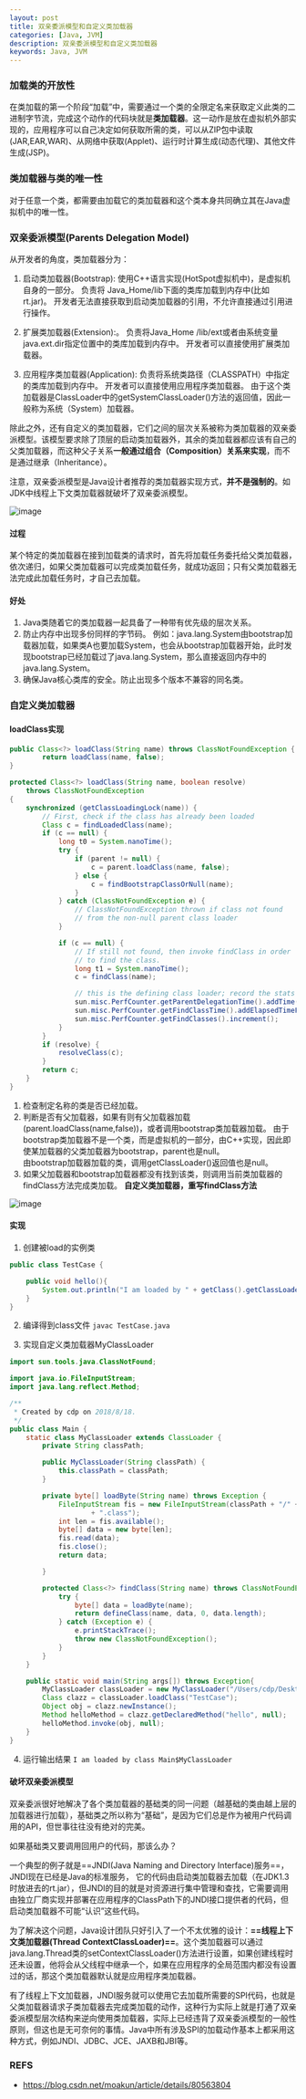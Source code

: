 ```yaml
---
layout: post
title: 双亲委派模型和自定义类加载器
categories: [Java, JVM]
description: 双亲委派模型和自定义类加载器
keywords: Java, JVM
---
```



### 加载类的开放性

在类加载的第一个阶段“加载”中，需要通过一个类的全限定名来获取定义此类的二进制字节流，完成这个动作的代码块就是**类加载器**。这一动作是放在虚拟机外部实现的，应用程序可以自己决定如何获取所需的类，可以从ZIP包中读取(JAR,EAR,WAR)、从网络中获取(Applet)、运行时计算生成(动态代理)、其他文件生成(JSP)。

### 类加载器与类的唯一性

对于任意一个类，都需要由加载它的类加载器和这个类本身共同确立其在Java虚拟机中的唯一性。

### 双亲委派模型(Parents Delegation Model)

从开发者的角度，类加载器分为：
1. 启动类加载器(Bootstrap):
    使用C++语言实现(HotSpot虚拟机中)，是虚拟机自身的一部分。
    负责将 Java_Home/lib下面的类库加载到内存中(比如rt.jar)。
    开发者无法直接获取到启动类加载器的引用，不允许直接通过引用进行操作。

2. 扩展类加载器(Extension):。
    负责将Java_Home /lib/ext或者由系统变量java.ext.dir指定位置中的类库加载到内存中。
    开发者可以直接使用扩展类加载器。

3. 应用程序类加载器(Application):
    负责将系统类路径（CLASSPATH）中指定的类库加载到内存中。
    开发者可以直接使用应用程序类加载器。
    由于这个类加载器是ClassLoader中的getSystemClassLoader()方法的返回值，因此一般称为系统（System）加载器。

除此之外，还有自定义的类加载器，它们之间的层次关系被称为类加载器的双亲委派模型。该模型要求除了顶层的启动类加载器外，其余的类加载器都应该有自己的父类加载器，而这种父子关系**一般通过组合（Composition）关系来实现**，而不是通过继承（Inheritance）。

注意，双亲委派模型是Java设计者推荐的类加载器实现方式，**并不是强制的**。如JDK中线程上下文类加载器就破坏了双亲委派模型。

![image](https://pictures-1255802956.cos.ap-chengdu.myqcloud.com/youdao_JavaFundation/%E5%8F%8C%E4%BA%B2%E5%A7%94%E6%B4%BE%E6%A8%A1%E5%9E%8B)

#### 过程

某个特定的类加载器在接到加载类的请求时，首先将加载任务委托给父类加载器，依次递归，如果父类加载器可以完成类加载任务，就成功返回；只有父类加载器无法完成此加载任务时，才自己去加载。

#### 好处

1. Java类随着它的类加载器一起具备了一种带有优先级的层次关系。
2. 防止内存中出现多份同样的字节码。
    例如：java.lang.System由bootstrap加载器加载，如果类A也要加载System，也会从bootstrap加载器开始，此时发现bootstrap已经加载过了java.lang.System，那么直接返回内存中的java.lang.System。
3. 确保Java核心类库的安全。防止出现多个版本不兼容的同名类。


### 自定义类加载器

#### loadClass实现
```java
public Class<?> loadClass(String name) throws ClassNotFoundException {
        return loadClass(name, false);
}

protected Class<?> loadClass(String name, boolean resolve)
    throws ClassNotFoundException
{
    synchronized (getClassLoadingLock(name)) {
        // First, check if the class has already been loaded
        Class c = findLoadedClass(name);
        if (c == null) {
            long t0 = System.nanoTime();
            try {
                if (parent != null) {
                    c = parent.loadClass(name, false);
                } else {
                    c = findBootstrapClassOrNull(name);
                }
            } catch (ClassNotFoundException e) {
                // ClassNotFoundException thrown if class not found
                // from the non-null parent class loader
            }

            if (c == null) {
                // If still not found, then invoke findClass in order
                // to find the class.
                long t1 = System.nanoTime();
                c = findClass(name);

                // this is the defining class loader; record the stats
                sun.misc.PerfCounter.getParentDelegationTime().addTime(t1 - t0);
                sun.misc.PerfCounter.getFindClassTime().addElapsedTimeFrom(t1);
                sun.misc.PerfCounter.getFindClasses().increment();
            }
        }
        if (resolve) {
            resolveClass(c);
        }
        return c;
    }
}
```
1. 检查制定名称的类是否已经加载。
2. 判断是否有父加载器，如果有则有父加载器加载(parent.loadClass(name,false))，或者调用bootstrap类加载器加载。
    由于bootstrap类加载器不是一个类，而是虚拟机的一部分，由C++实现，因此即使某加载器的父类加载器为bootstrap，parent也是null。  
    由bootstrap加载器加载的类，调用getClassLoader()返回值也是null。
3. 如果父加载器和bootstrap加载器都没有找到该类，则调用当前类加载器的findClass方法完成类加载。
    **自定义类加载器，重写findClass方法**

![image](https://pictures-1255802956.cos.ap-chengdu.myqcloud.com/youdao_JavaFundation/%E8%87%AA%E5%AE%9A%E4%B9%89%E7%B1%BB%E5%8A%A0%E8%BD%BD%E5%99%A8)

#### 实现

1. 创建被load的实例类
```java
public class TestCase {

    public void hello(){
        System.out.println("I am loaded by " + getClass().getClassLoader().getClass());
    }
}
```
2. 编译得到class文件
`javac TestCase.java`

3. 实现自定义类加载器MyClassLoader
```java
import sun.tools.java.ClassNotFound;

import java.io.FileInputStream;
import java.lang.reflect.Method;

/**
 * Created by cdp on 2018/8/18.
 */
public class Main {
    static class MyClassLoader extends ClassLoader {
        private String classPath;

        public MyClassLoader(String classPath) {
            this.classPath = classPath;
        }

        private byte[] loadByte(String name) throws Exception {
            FileInputStream fis = new FileInputStream(classPath + "/" + name
                    + ".class");
            int len = fis.available();
            byte[] data = new byte[len];
            fis.read(data);
            fis.close();
            return data;

        }

        protected Class<?> findClass(String name) throws ClassNotFoundException {
            try {
                byte[] data = loadByte(name);
                return defineClass(name, data, 0, data.length);
            } catch (Exception e) {
                e.printStackTrace();
                throw new ClassNotFoundException();
            }
        }
    }

    public static void main(String args[]) throws Exception{
        MyClassLoader classLoader = new MyClassLoader("/Users/cdp/Desktop");
        Class clazz = classLoader.loadClass("TestCase");
        Object obj = clazz.newInstance();
        Method helloMethod = clazz.getDeclaredMethod("hello", null);
        helloMethod.invoke(obj, null);
    }
}

```

4. 运行输出结果
`I am loaded by class Main$MyClassLoader`

#### 破坏双亲委派模型

双亲委派很好地解决了各个类加载器的基础类的同一问题（越基础的类由越上层的加载器进行加载），基础类之所以称为“基础”，是因为它们总是作为被用户代码调用的API，但世事往往没有绝对的完美。

如果基础类又要调用回用户的代码，那该么办？

一个典型的例子就是==JNDI(Java Naming and Directory Interface)服务==，JNDI现在已经是Java的标准服务，
它的代码由启动类加载器去加载（在JDK1.3时放进去的rt.jar），但JNDI的目的就是对资源进行集中管理和查找，它需要调用由独立厂商实现并部署在应用程序的ClassPath下的JNDI接口提供者的代码，但启动类加载器不可能“认识”这些代码。

为了解决这个问题，Java设计团队只好引入了一个不太优雅的设计：**==线程上下文类加载器(Thread ContextClassLoader)==**。这个类加载器可以通过java.lang.Thread类的setContextClassLoader()方法进行设置，如果创建线程时还未设置，他将会从父线程中继承一个，如果在应用程序的全局范围内都没有设置过的话，那这个类加载器默认就是应用程序类加载器。

有了线程上下文加载器，JNDI服务就可以使用它去加载所需要的SPI代码，也就是父类加载器请求子类加载器去完成类加载的动作，这种行为实际上就是打通了双亲委派模型层次结构来逆向使用类加载器，实际上已经违背了双亲委派模型的一般性原则，但这也是无可奈何的事情。Java中所有涉及SPI的加载动作基本上都采用这种方式，例如JNDI、JDBC、JCE、JAXB和JBI等。


### REFS
- https://blog.csdn.net/moakun/article/details/80563804